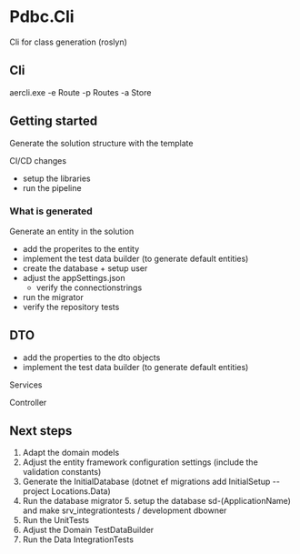 # Pdbc.Cli

Cli for class generation (roslyn)

## Cli

aercli.exe -e Route -p Routes -a Store

## Getting started

Generate the solution structure with the template

CI/CD changes
- setup the libraries 
- run the pipeline

### What is generated

Generate an entity in the solution
 - add the properites to the entity
 - implement the test data builder (to generate default entities)
 - create the database + setup user
 - adjust the appSettings.json   
   - verify the connectionstrings 
 - run the migrator
 - verify the repository tests


DTO 
 - 
 - add the properties to the dto objects
 - implement the test data builder (to generate default entities)

Services

Controller

## Next steps

1. Adapt the domain models
2. Adjust the entity framework configuration settings (include the validation constants)
3. Generate the InitialDatabase (dotnet ef migrations add InitialSetup --project Locations.Data)
4. Run the database migrator
   5. setup the database sd-(ApplicationName) and make srv_integrationtests / development dbowner
5. Run the UnitTests
6. Adjust the Domain TestDataBuilder
7. Run the Data IntegrationTests

